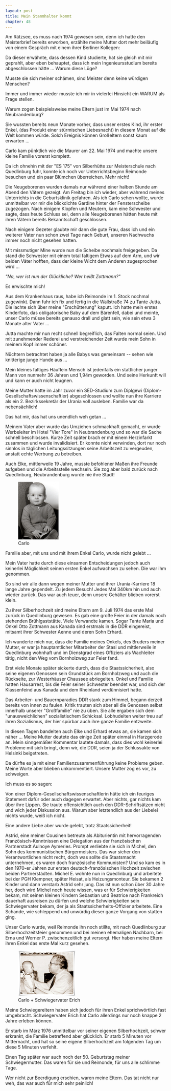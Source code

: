```yaml
---  
layout: post
title: Mein Stammhalter kommt
chapter: 48
---  
```




Am Rätzsee, es muss nach 1974 gewesen sein, denn ich hatte den Meisterbrief
bereits erworben, erzählte meine Mutter dort mehr beiläufig von einem Gespräch
mit einem ihrer Berliner Kollegen:

Da dieser erwähnte, dass dessen Kind studierte, hat sie gleich mit mir
geprahlt, aber eben behauptet, dass ich mein Ingenieursstudium bereits
abgeschlossen hätte … Warum diese Lüge?

Musste sie sich meiner schämen, sind Meister denn keine würdigen Menschen?

Immer und immer wieder musste ich mir in vielerlei Hinsicht ein WARUM als
Frage stellen.

Warum zogen beispielsweise meine Eltern just im Mai 1974 nach Neubrandenburg?

Sie wussten bereits neun Monate vorher, dass unser erstes Kind, ihr erster
Enkel, (das Produkt einer stürmischen Liebesnacht) in diesem Monat auf die
Welt kommen würde. Solch Ereignis können Großeltern sonst kaum erwarten …

Carlo kam pünktlich wie die Maurer am 22. Mai 1974 und machte unsere kleine
Familie vorerst komplett.

Da ich ohnehin mit der "ES 175" von Silberhütte zur Meisterschule nach
Quedlinburg fuhr, konnte ich noch vor Unterrichtsbeginn Reimonde besuchen und
ein paar Blümchen überreichen. Mehr nicht!

Die Neugeborenen wurden damals nur während einer halben Stunde am Abend den
Vätern gezeigt. Am Freitag bin ich wieder, aber während meines Unterrichts in
die Geburtsklinik gefahren. Als ich Carlo sehen wollte, wurde unmittelbar vor
mir die blickdichte Gardine hinter der Fensterscheibe zugezogen. Nach einigem
Klopfen und Meutern, kam eine Schwester und sagte, dass heute Schluss sei,
denn alle Neugeborenen hätten heute mit ihren Vätern bereits Bekanntschaft
geschlossen.

Nach einigem Gezeter glaubte mir dann die gute Frau, dass ich und ein weiterer
Vater nun schon zwei Tage nach Geburt, unseren Nachwuchs immer noch nicht
gesehen hatten.

Mit missmutiger Mine wurde nun die Scheibe nochmals freigegeben. Da stand die
Schwester mit einem total faltigem Etwas auf dem Arm, und wir beiden Väter
hofften, dass der kleine Wicht dem Anderen zugesprochen wird …

_"Na, wer ist nun der Glückliche? Wer heißt Zottmann?"_

Es erwischte mich!

Aus dem Krankenhaus raus, habe ich Reimonde im 1. Stock nochmal zugewinkt.
Dann fuhr ich fix und fertig in die Wallstraße 74 zu Tante Jutta. Die lachte
sich über meine "Erschütterung" kaputt. Ich hatte mein erstes Kinderfoto, das
obligatorische Baby auf dem Bärenfell, dabei und meinte, unser Carlo müsse
bereits genauso drall und glatt sein, wie sein etwa 3 Monate alter Vater …

Jutta machte mir nun recht schnell begreiflich, das Falten normal seien. Und
mit zunehmender Rederei und verstreichender Zeit wurde mein Sohn in meinem
Kopf immer schöner.

Nüchtern betrachtet haben ja alle Babys was gemeinsam -- sehen wie knitterige
junge Hunde aus …

Mein kleines faltiges Häuflein Mensch ist jedenfalls ein stattlicher junger
Mann von nunmehr 36 Jahren und 1,94m geworden. Und seine Herkunft will und
kann er auch nicht leugnen.

Meine Mutter hatte im Jahr zuvor ein SED-Studium zum Diplgewi
(Diplom-Gesellschaftswissenschaftler) abgeschlossen und wollte nun ihre
Karriere als ein 2. Bezirkssekretär der Urania voll ausleben. Familie war da
nebensächlich!

Das hat mir, das hat uns unendlich weh getan …

Meinem Vater aber wurde das Umziehen schmackhaft gemacht, er wurde Werbeleiter
im Hotel "Vier Tore" in Neubrandenburg und so war die Sache schnell
beschlossen. Kurze Zeit später brach er mit einem Herzinfarkt zusammen und
wurde invalidisiert. Er konnte nicht verwinden, dort nur noch sinnlos in
täglichen Leitungssitzungen seine Arbeitszeit zu vergeuden, anstatt echte
Werbung zu betreiben.

Auch Elke, mittlerweile 19 Jahre, musste befohlener Maßen ihre Freunde
aufgeben und die Arbeitsstelle wechseln. Sie zog aber bald zurück nach
Quedlinburg, Neubrandenburg wurde nie ihre Stadt!

<figure class="right"><a href="/bilder/178.jpg" title="Klicken f&uuml;r Grossansicht" rel="facebox"><img title="Carlo" src="/bilder/thumb-178.png"></a><figcaption>Carlo</figcaption></figure>
 Familie aber, mit uns und mit ihrem Enkel Carlo, wurde nicht gelebt …

Mein Vater hatte durch diese einsamen Entscheidungen jedoch auch keinerlei
Möglichkeit seinen ersten Enkel aufwachsen zu sehen. Die war ihm genommen.

So sind wir alle dann wegen meiner Mutter und ihrer Urania-Karriere 18 lange
Jahre gependelt. Zu jedem Besuch! Jedes Mal 340km hin und auch wieder zurück.
Das war auch teuer, denn unsere Gehälter blieben vorerst klein.

Zu ihrer Silberhochzeit sind meine Eltern am 9. Juli 1974 das erste Mal zurück
in Quedlinburg gewesen. Es gab eine große Feier in der damals noch stehenden
Brühlgaststätte. Viele Verwandte kamen. Sogar Tante Maria und Onkel Otto
Zottmann aus Kanada sind erstmals in die DDR eingereist, mitsamt ihrer
Schwester Aenne und deren Sohn Erhard.

Ich wunderte mich nur, dass die Familie meines Onkels, des Bruders meiner
Mutter, er war ja hauptamtlicher Mitarbeiter der Stasi und mittlerweile in
Quedlinburg wohnhaft und im Dienstgrad eines Offiziers als Wachleiter tätig,
nicht den Weg vom Bornholzweg zur Feier fand.

Erst viele Monate später sickerte durch, dass die Staatssicherheit, also seine
eigenen Genossen sein Grundstück am Bornholzweg und auch die Rückseite, zur
Westerhäuser Chaussee abriegelten. Onkel und Familie hatten Hausarrest, bis
die Feier seiner Schwester beendet war, und sich der Klassenfeind aus Kanada
und dem Rheinland verdünnisiert hatte.

Das Arbeiter- und Bauernparadies DDR stank zum Himmel, begann derzeit bereits
von innen zu faulen. Kritik trauten sich aber all die Genossen selbst
innerhalb unserer "Großfamilie" nie zu üben. Sie alle ergaben sich dem
"unausweichlichen" sozialistischem Schicksal. Lobhudelten weiter treu auf
ihren Sozialismus, der hier spürbar auch ihre ganze Familie entzweite.

In diesen Tagen bandelten auch Elke und Erhard etwas an, sie kamen sich näher
… Meine Mutter deutete das einige Zeit später einmal in Harzgerode an. Mein
sinngemäßer Kommentar lautete damals, dass dies wohl keinerlei Probleme mit
sich bringt, denn wir, die DDR, seien ja der Schlussakte von Helsinki
beigetreten.

Da dürfte es ja mit einer Familienzusammenführung keine Probleme geben. Meine
Worte aber blieben unkommentiert. Unsere Mutter zog es vor, zu schweigen.

Ich muss es so sagen:

Von einer Diplom-Gesellschaftswissenschaftlerin hätte ich ein feuriges
Statement dafür oder auch dagegen erwartet. Aber nichts, gar nichts kam über
ihre Lippen. Sie traute offensichtlich auch den DDR-Schriftsätzen nicht und
wich jeder Diskussion aus. Warum aber letztendlich aus der Liebelei nichts
wurde, weiß ich nicht.

Eine andere Liebe aber wurde gelebt, trotz Staatssicherheit!

Astrid, eine meiner Cousinen betreute als Abiturientin mit hervorragenden
Französisch-Kenntnissen eine Delegation aus der französischen Partnerstadt
Aulnoye Aymeries. Prompt verliebte sie sich in Michel, den Sohn des
kommunistischen Bürgermeisters. Das war sicher den Verantwortlichen nicht
recht, doch was sollte die Staatsmacht unternehmen, es waren doch französische
Kommunisten? Und so kam es in den 1970-er Jahren zur ersten
deutsch-französischen Hochzeit zwischen beiden Partnerstädten. Michel E.
wohnte nun in Quedlinburg und arbeitete bei der PGH Klempner, später Heisat,
als Heizungsmonteur. Sie bekamen 2 Kinder und dann verstarb Astrid sehr jung.
Das ist nun schon über 30 Jahre her, doch wird Michel noch heute wissen, was
er für Schwierigkeiten bekam, mit seinen kleinen Kindern Sebastian und
Beatrice nach Frankreich dauerhaft ausreisen zu dürfen und welche
Schwierigkeiten sein Schwiegervater bekam, der ja als
Staatssicherheits-Offizier arbeitete. Eine Schande, wie schleppend und
unwürdig dieser ganze Vorgang von statten ging.

Unser Carlo wurde, weil Reimonde ihn noch stillte, mit nach Quedlinburg zur
Silberhochzeitsfeier genommen und bei meinen ehemaligen Nachbarn, bei Erna und
Werner P. zwischenzeitlich gut versorgt. Hier haben meine Eltern ihren Enkel
das erste Mal kurz gesehen.

<figure class="left"><a href="/bilder/179.jpg" title="Klicken f&uuml;r Grossansicht" rel="facebox"><img title="Carlo + Schwiegervater Erich" src="/bilder/thumb-179.png"></a><figcaption>Carlo + Schwiegervater Erich</figcaption></figure>
Meine Schwiegereltern haben sich jedoch für ihren Enkel sprichwörtlich fast
umgebracht. Schwiegervater Erich hat Carlo allerdings nur noch knappe 2 Jahre
erleben können.

Er starb im März 1976 unmittelbar vor seiner eigenen Silberhochzeit, schwer
erkrankt, die Familie betreffend aber glücklich. Er starb 5 Minuten vor
Mitternacht, und hat so seine eigene Silberhochzeit am folgenden Tag um diese
5 Minuten verfehlt.

Einen Tag später war auch noch der 50. Geburtstag meiner Schwiegermutter. Das
waren für sie und Reimonde, für uns alle schlimme Tage.

Wer nicht zur Beerdigung erschien, waren meine Eltern. Das tat nicht nur weh,
das war auch für mich sehr peinlich!

